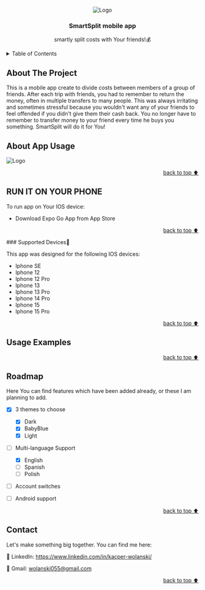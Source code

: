 
<!-- PROJECT SHIELDS -->

<!-- PROJECT LOGO -->
<br />
<div align="center" id='readme-top'>
<div>
    <img src="https://github.com/kacperwolanski/smartsplit/assets/101999487/61482132-da85-4d9f-a527-71ce68cd4531" alt="Logo" >
  </div>

  <h3 align="center">SmartSplit mobile app</h3>

  <p align="center">
   smartly split costs with Your friends!💰
  </p>
</div>



<!-- TABLE OF CONTENTS -->
<details>
  <summary>Table of Contents</summary>
  <ol>
    <li>
      <a href="#about-the-project">About The Project</a>
    </li>
    <li>
      <a href="#getting-started">Getting Started</a>
      <ul>
        <li><a href="#installation">Installation📱</a></li>
      </ul>
    </li>
    <li><a href="#usage">Usage</a></li>
    <li><a href="#contact">Contact</a></li>
  </ol>
</details>



<!-- ABOUT THE PROJECT -->
## About The Project
This is a mobile app create to divide costs between members of a group of friends. After each trip with friends, you had to remember to return the money, often in multiple transfers to many people. This was always irritating and sometimes stressful because you wouldn't want any of your friends to feel offended if you didn't give them their cash back. You no longer have to remember to transfer money to your friend every time he buys you something. SmartSplit will do it for You! 



<!-- ABOUT APP USAGE-->
## About App Usage
<div>
    <img src="https://github.com/kacperwolanski/smartsplit/assets/101999487/5fab8cc2-c462-4c26-9943-2573da041582" alt="Logo" >
  </div>


<p align="right"><a href="#readme-top">back to top ⬆</a></p>


<!--RUN IT ON YOUR MOBILE-->
## RUN IT ON YOUR PHONE
To run app on Your IOS device:
* Download Expo Go App from App Store


<p align="right"><a href="#readme-top">back to top ⬆</a></p>
### Supported Devices📱 

This app was designed for the following IOS devices:
* Iphone SE
* Iphone 12
* Iphone 12 Pro
* Iphone 13
* Iphone 13 Pro
* Iphone 14 Pro
* Iphone 15
* Iphone 15 Pro

<p align="right"><a href="#readme-top">back to top ⬆</a></p>






<!-- USAGE EXAMPLES -->
## Usage Examples
<p align="right"><a href="#readme-top">back to top ⬆</a></p>



<!-- ROADMAP -->
## Roadmap

Here You can find features which have been added already, or these I am planning to add.

- [x] 3 themes to choose 
    - [x] Dark
    - [x] BabyBlue
    - [x] Light
    
- [ ] Multi-language Support
    - [x] English
    - [ ] Spanish
    - [ ] Polish
    
- [ ] Account switches

- [ ] Android support

<p align="right"><a href="#readme-top">back to top ⬆</a></p>


<!-- CONTACT -->
## Contact

Let's make something big together. You can find me here:

👥 LinkedIn: https://www.linkedin.com/in/kacper-wolanski/

📩 Gmail: wolanski055@gmail.com

<p align="right"><a href="#readme-top">back to top ⬆</a></p>






